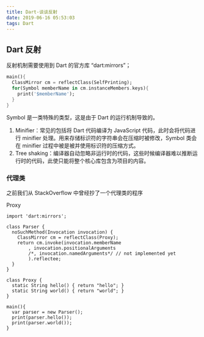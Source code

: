 ```yaml
---
title: Dart-谈谈反射
date: 2019-06-16 05:53:03
tags: Dart	
---
```


## Dart 反射

反射机制需要使用到 Dart 的官方库 “dart:mirrors”；


```dart
main(){
  ClassMirror cm = reflectClass(SelfPrinting);
  for(Symbol memberName in cm.instanceMembers.keys){
    print('$memberName');
  }
}
```

<!--more-->

Symbol 是一类特殊的类型，这是由于 Dart 的运行机制导致的。

1. Minifier：常见的包括将 Dart 代码编译为 JavaScript 代码，此时会将代码进行 minifier 处理。用来存储标识符的字符串会在压缩时被修改，Symbol 类会在 minifier 过程中被是被并使用标识符的压缩方式。
2. Tree shaking：编译器自动忽略非运行时的代码，这些时候编译器难以推断运行时的代码，此使只能将整个核心库包含为项目的内容。

### 代理类

之前我们从 StackOverflow 中曾经抄了一个代理类的程序

Proxy

```
import 'dart:mirrors';

class Parser {
  noSuchMethod(Invocation invocation) {
    ClassMirror cm = reflectClass(Proxy);
    return cm.invoke(invocation.memberName
        , invocation.positionalArguments
        /*, invocation.namedArguments*/ // not implemented yet
        ).reflectee;
  }
}

class Proxy {
  static String hello() { return "hello"; }
  static String world() { return "world"; }
}

main(){
  var parser = new Parser();
  print(parser.hello());
  print(parser.world());
}
```